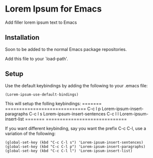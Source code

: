 # Lorem Ipsum for Emacs #

Add filler lorem ipsum text to Emacs

## Installation

Soon to be added to the normal Emacs package repositories.

Add this file to your `load-path'.


## Setup

Use the default keybindings by adding the following to your .emacs
file:

    (Lorem-ipsum-use-default-bindings)


This will setup the folling keybindings:
=======  =============================
C-c l p  Lorem-ipsum-insert-paragraphs
C-c l s  Lorem-ipsum-insert-sentences
C-c l l  Lorem-ipsum-insert-list
=======  =============================

If you want different keybinding, say you want the prefix C-c C-l, use a variation of the
following:

    (global-set-key (kbd "C-c C-l s") 'Lorem-ipsum-insert-sentences)
    (global-set-key (kbd "C-c C-l p") 'Lorem-ipsum-insert-paragraphs)
    (global-set-key (kbd "C-c C-l l") 'Lorem-ipsum-insert-list)
